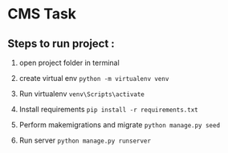 # CMS Task

## Steps to run project :

1. open project folder in terminal

2. create virtual env
    `python -m virtualenv venv`
3. Run virtualenv 
    `venv\Scripts\activate`
4. Install requirements 
    `pip install -r requirements.txt`
5. Perform makemigrations and migrate
    `python manage.py seed`
6. Run server 
    `python manage.py runserver`
